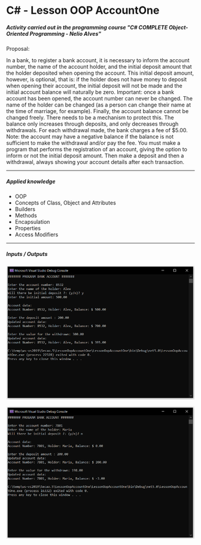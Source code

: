 # C# - Lesson OOP AccountOne 

##### Activity carried out in the programming course "C# COMPLETE Object-Oriented Programming - Nelio Alves"

Proposal:

In a bank, to register a bank account, it is necessary to inform the account number, the name of the account holder, and the initial deposit amount that the holder deposited when opening the account. This initial deposit amount, however, is optional, that is: if the holder does not have money to deposit when opening their account, the initial deposit will not be made and the initial account balance will naturally be zero. Important: once a bank account has been opened, the account number can never be changed. The name of the holder can be changed (as a person can change their name at the time of marriage, for example). Finally, the account balance cannot be changed freely. There needs to be a mechanism to protect this. The balance only increases through deposits, and only decreases through withdrawals. For each withdrawal made, the bank charges a fee of $5.00. Note: the account may have a negative balance if the balance is not sufficient to make the withdrawal and/or pay the fee. You must make a program that performs the registration of an account, giving the option to inform or not the initial deposit amount. Then make a deposit and then a withdrawal, always showing your account details after each transaction. 

---

##### Applied knowledge 

* OOP
* Concepts of Class, Object and Attributes
* Builders
* Methods
* Encapsulation
* Properties
* Access Modifiers

---

##### Inputs / Outputs

![image-20211013232833010](image-20211013232833010.png)

![image-20211013233442982](image-20211013233442982.png)

